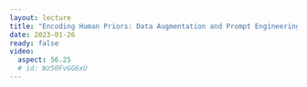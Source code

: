 ```yaml
---
layout: lecture
title: "Encoding Human Priors: Data Augmentation and Prompt Engineering"
date: 2023-01-26
ready: false
video:
  aspect: 56.25
  # id: Wz50FvGG6xU
---
```

